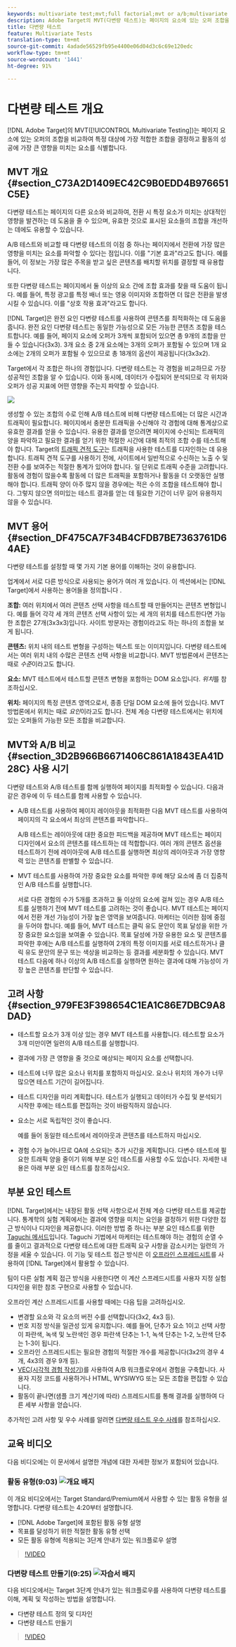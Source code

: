 ```yaml
---
keywords: multivariate test;mvt;full factorial;mvt or a/b;multivariate a/b;traffic estimator;when to use mvt;mvt considerations;multivariate;partial-factorial;partial factorial;full-factorial
description: Adobe Target의 MVT(다변량 테스트)는 페이지의 요소에 있는 오퍼 조합을 비교하여 특정 대상에 대해 성과가 가장 좋은 조합을 판별하고 활동의 성공에 영향을 가장 많이 주는 요소를 식별합니다.
title: 다변량 테스트
feature: Multivariate Tests
translation-type: tm+mt
source-git-commit: 4adade56529fb95e4400e06d04d3c6c69e120edc
workflow-type: tm+mt
source-wordcount: '1441'
ht-degree: 91%

---
```



# 다변량 테스트 개요

[!DNL Adobe Target]의 MVT([!UICONTROL Multivariate Testing])는 페이지 요소에 있는 오퍼의 조합을 비교하여 특정 대상에 가장 적합한 조합을 결정하고 활동의 성공에 가장 큰 영향을 미치는 요소를 식별합니다.

## MVT 개요 {#section_C73A2D1409EC42C9B0EDD4B976651C5E}

다변량 테스트는 페이지의 다른 요소와 비교하여, 전환 시 특정 요소가 미치는 상대적인 영향을 발견하는 데 도움을 줄 수 있으며, 유효한 것으로 표시된 요소들의 조합을 개선하는 데에도 유용할 수 있습니다.

A/B 테스트와 비교할 때 다변량 테스트의 이점 중 하나는 페이지에서 전환에 가장 많은 영향을 미치는 요소를 파악할 수 있다는 점입니다. 이를 &quot;기본 효과&quot;라고도 합니다. 예를 들어, 이 정보는 가장 많은 주목을 받고 싶은 콘텐츠를 배치할 위치를 결정할 때 유용합니다.

또한 다변량 테스트는 페이지에서 둘 이상의 요소 간에 조합 효과를 찾을 때 도움이 됩니다. 예를 들어, 특정 광고를 특정 배너 또는 영웅 이미지와 조합하면 더 많은 전환을 발생시킬 수 있습니다. 이를 &quot;상호 작용 효과&quot;라고도 합니다.

[!DNL Target]은 완전 요인 다변량 테스트를 사용하여 콘텐츠를 최적화하는 데 도움을 줍니다. 완전 요인 다변량 테스트는 동일한 가능성으로 모든 가능한 콘텐츠 조합을 테스트합니다. 예를 들어, 페이지 요소에 오퍼가 3개씩 포함되어 있으면 총 9개의 조합을 만들 수 있습니다(3x3). 3개 요소 중 2개 요소에는 3개의 오퍼가 포함될 수 있으며 1개 요소에는 2개의 오퍼가 포함될 수 있으므로 총 18개의 옵션이 제공됩니다(3x3x2).

Target에서 각 조합은 하나의 경험입니다. 다변량 테스트는 각 경험을 비교하므로 가장 성공적인 조합을 알 수 있습니다. 이와 동시에, 데이터가 수집되어 분석되므로 각 위치와 오퍼가 성공 지표에 어떤 영향을 주는지 파악할 수 있습니다.

![](assets/multivariate.png)

생성할 수 있는 조합의 수로 인해 A/B 테스트에 비해 다변량 테스트에는 더 많은 시간과 트래픽이 필요합니다. 페이지에서 충분한 트래픽을 수신해야 각 경험에 대해 통계상으로 유효한 결과를 얻을 수 있습니다. 유용한 결과를 얻으려면 페이지에 수신되는 트래픽의 양을 파악하고 필요한 결과를 얻기 위한 적절한 시간에 대해 최적의 조합 수를 테스트해야 합니다. Target의 [트래픽 견적 도구](/help/c-activities/c-multivariate-testing/t-create-multivariate-test/traffic-estimator.md#task_71AA6922AFD447EA8C5E610A78ABA714)는 트래픽을 사용한 테스트를 디자인하는 데 유용합니다. 트래픽 견적 도구를 사용하기 전에, 사이트에서 일반적으로 수신하는 노출 수 및 전환 수를 보여주는 적절한 통계가 있어야 합니다. 일 단위로 트래픽 수준을 고려합니다. 활동에 경험이 많을수록 활동에 더 많은 트래픽을 포함하거나 활동을 더 오랫동안 실행해야 합니다. 트래픽 양이 아주 많지 않을 경우에는 적은 수의 조합을 테스트해야 합니다. 그렇지 않으면 의미있는 테스트 결과를 얻는 데 필요한 기간이 너무 길어 유용하지 않을 수 있습니다.

## MVT 용어 {#section_DF475CA7F34B4CFDB7BE7363761D64AE}

다변량 테스트를 설정할 때 몇 가지 기본 용어를 이해하는 것이 유용합니다.

업계에서 서로 다른 방식으로 사용되는 용어가 여러 개 있습니다. 이 섹션에서는 [!DNL Target]에서 사용하는 용어들을 정의합니다 .

**조합:** 여러 위치에서 여러 콘텐츠 선택 사항을 테스트할 때 만들어지는 콘텐츠 변형입니다. 예를 들어 각각 세 개의 콘텐츠 선택 사항이 있는 세 개의 위치를 테스트한다면 가능한 조합은 27개(3x3x3)입니다. 사이트 방문자는 경험이라고도 하는 하나의 조합을 보게 됩니다.

**콘텐츠:** 위치 내의 테스트 변형을 구성하는 텍스트 또는 이미지입니다. 다변량 테스트에서는 여러 위치 내의 수많은 콘텐츠 선택 사항을 비교합니다. MVT 방법론에서 콘텐츠는 때로 *수준*&#x200B;이라고도 합니다.

**요소:** MVT 테스트에서 테스트할 콘텐츠 변형을 포함하는 DOM 요소입니다. *위치*&#x200B;를 참조하십시오.

**위치:** 페이지의 특정 콘텐츠 영역으로서, 종종 단일 DOM 요소에 들어 있습니다. MVT 방법론에서 위치는 때로 *요인*&#x200B;이라고도 합니다. 전체 계승 다변량 테스트에서는 위치에 있는 오퍼들의 가능한 모든 조합을 비교합니다.

## MVT와 A/B 비교 {#section_3D2B966B6671406C861A1843EA41D28C} 사용 시기

다변량 테스트와 A/B 테스트를 함께 실행하여 페이지를 최적화할 수 있습니다. 다음과 같은 경우에 이 두 테스트를 함께 사용할 수 있습니다.

* A/B 테스트를 사용하여 페이지 레이아웃을 최적화한 다음 MVT 테스트를 사용하여 페이지의 각 요소에서 최상의 콘텐츠를 파악합니다..

   A/B 테스트는 레이아웃에 대한 중요한 피드백을 제공하며 MVT 테스트는 페이지 디자인에서 요소의 콘텐츠를 테스트하는 데 적합합니다. 여러 개의 콘텐츠 옵션을 테스트하기 전에 레이아웃에 A/B 테스트를 실행하면 최상의 레이아웃과 가장 영향력 있는 콘텐츠를 판별할 수 있습니다.

* MVT 테스트를 사용하여 가장 중요한 요소를 파악한 후에 해당 요소에 좀 더 집중적인 A/B 테스트를 실행합니다.

   서로 다른 경험의 수가 5개를 초과하고 둘 이상의 요소에 걸쳐 있는 경우 A/B 테스트를 실행하기 전에 MVT 테스트를 고려하는 것이 좋습니다. MVT 테스트는 페이지에서 전환 개선 가능성이 가장 높은 영역을 보여줍니다. 마케터는 이러한 점에 중점을 두어야 합니다. 예를 들어, MVT 테스트는 클릭 유도 문안이 목표 달성을 위한 가장 중요한 요소임을 보여줄 수 있습니다. 목표 달성에 가장 유용한 요소 및 콘텐츠를 파악한 후에는 A/B 테스트를 실행하여 2개의 특정 이미지를 서로 테스트하거나 클릭 유도 문안의 문구 또는 색상을 비교하는 등 결과를 세분화할 수 있습니다. MVT 테스트 다음에 하나 이상의 A/B 테스트를 실행하면 원하는 결과에 대해 가능성이 가장 높은 콘텐츠를 판단할 수 있습니다.

## 고려 사항 {#section_979FE3F398654C1EA1C86E7DBC9A8DAD}

* 테스트할 요소가 3개 이상 있는 경우 MVT 테스트를 사용합니다. 테스트할 요소가 3개 미만이면 일련의 A/B 테스트를 실행합니다.
* 결과에 가장 큰 영향을 줄 것으로 예상되는 페이지 요소를 선택합니다.
* 테스트에 너무 많은 요소나 위치를 포함하지 마십시오. 요소나 위치의 개수가 너무 많으면 테스트 기간이 길어집니다.
* 테스트 디자인을 미리 계획합니다. 테스트가 실행되고 데이터가 수집 및 분석되기 시작한 후에는 테스트를 편집하는 것이 바람직하지 않습니다.
* 요소는 서로 독립적인 것이 좋습니다.

   예를 들어 동일한 테스트에서 레이아웃과 콘텐츠를 테스트하지 마십시오.

* 경험 수가 늘어나므로 QA에 소요되는 추가 시간을 계획합니다. 다변수 테스트에 필요한 트래픽 양을 줄이기 위해 부분 요인 테스트를 사용할 수도 있습니다. 자세한 내용은 아래 부분 요인 테스트를 참조하십시오.

## 부분 요인 테스트

[!DNL Target]에서는 내장된 활동 선택 사항으로서 전체 계승 다변량 테스트를 제공합니다. 통계학의 실험 계획에서는 결과에 영향을 미치는 요인을 결정하기 위한 다양한 접근 방식이나 디자인을 제공합니다. 이러한 방법 중 하나는 부분 요인 테스트를 위한 [Taguchi 메서드](https://en.wikipedia.org/wiki/Taguchi_methods)입니다. Taguchi 기법에서 마케터는 테스트해야 하는 경험의 순열 수를 줄이고 결과적으로 다변량 테스트에 대한 트래픽 요구 사항을 감소시키는 일련의 가정을 세울 수 있습니다. 이 기능 및 테스트 접근 방식은 이 [오프라인 스프레드시트](/help/assets/MVT-Taguchi-Partial-Factorial-Design-02102017.xlsx)를 사용하여 [!DNL Target]에서 활용할 수 있습니다.

팀이 다른 실험 계획 접근 방식을 사용한다면 이 계산 스프레드시트를 사용자 지정 실험 디자인을 위한 참조 구현으로 사용할 수 있습니다.

오프라인 계산 스프레드시트를 사용할 때에는 다음 팁을 고려하십시오.

* 변경할 요소와 각 요소의 버전 수를 선택합니다(3x2, 4x3 등).
* 번호 지정 방식을 일관성 있게 유지합니다. 예를 들어, 단추가 요소 1이고 선택 사항이 파란색, 녹색 및 노란색인 경우 파란색 단추는 1-1, 녹색 단추는 1-2, 노란색 단추는 1-3이 됩니다.
* 오프라인 스프레드시트는 필요한 경험의 적절한 개수를 제공합니다(3x2의 경우 4개, 4x3의 경우 9개 등).
* [VEC(시각적 경험 작성기)](/help/c-experiences/experiences.md)를 사용하여 A/B 워크플로우에서 경험을 구축합니다. 사용자 지정 코드를 사용하거나 HTML, WYSIWYG 또는 모든 조합을 편집할 수 있습니다.
* 활동이 끝나면(샘플 크기 계산기에 따라) 스프레드시트를 통해 결과를 실행하여 다른 세부 사항을 얻습니다.

추가적인 고려 사항 및 우수 사례를 알려면 [다변량 테스트 우수 사례](/help/c-activities/c-multivariate-testing/best-practices.md#reference_53635817FFB741EF8C4E56CC70688EDD)를 참조하십시오.

## 교육 비디오

다음 비디오에는 이 문서에서 설명한 개념에 대한 자세한 정보가 포함되어 있습니다.

### 활동 유형(9:03)  ![개요 배지](/help/assets/overview.png)

이 개요 비디오에서는 Target Standard/Premium에서 사용할 수 있는 활동 유형을 설명합니다. 다변량 테스트는 4:20부터 설명합니다.

* [!DNL Adobe Target]에 포함된 활동 유형 설명
* 목표를 달성하기 위한 적절한 활동 유형 선택
* 모든 활동 유형에 적용되는 3단계 안내가 있는 워크플로우 설명

>[!VIDEO](https://video.tv.adobe.com/v/17386)

### 다변량 테스트 만들기(9:25) ![자습서 배지](/help/assets/tutorial.png)

다음 비디오에서는 Target 3단계 안내가 있는 워크플로우를 사용하여 다변량 테스트를 이해, 계획 및 작성하는 방법을 설명합니다.

* 다변량 테스트 정의 및 디자인
* 다변량 테스트 만들기

>[!VIDEO](https://video.tv.adobe.com/v/17395)